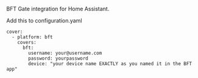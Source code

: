 BFT Gate integration for Home Assistant.

Add this to configuration.yaml
```
cover:
  - platform: bft
    covers:
      bft:
        username: your@username.com
        password: yourpassword
        device: "your device name EXACTLY as you named it in the BFT app"

```
